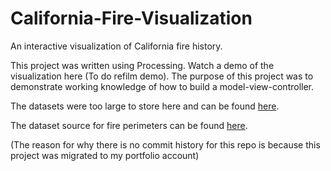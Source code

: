 # California-Fire-Visualization
An interactive visualization of California fire history. 

This project was written using Processing. Watch a demo of the visualization here (To do refilm demo). 
The purpose of this project was to demonstrate working knowledge of how to build a model-view-controller. 

The datasets were too large to store here and can be found [here](https://drive.google.com/drive/folders/1n5rmoRMoYYaMU8dPRHW-SB9KnP-4-q-8?usp=sharing.).

The dataset source for fire perimeters can be found [here](https://map.dfg.ca.gov/metadata/ds0397.html).

(The reason for why there is no commit history for this repo is because this project was migrated to my portfolio account) 
